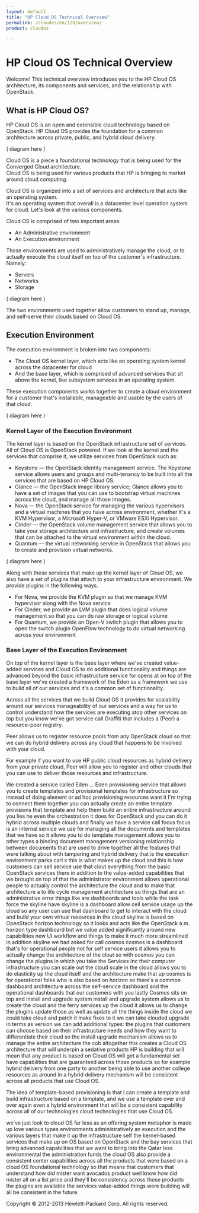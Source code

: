 ```yaml
---
layout: default
title: "HP Cloud OS Technical Overview"
permalink: /cloudos/en/120/overview/
product: cloudos

---
```


# HP Cloud OS Technical Overview

Welcome! This technical overview introduces you to the HP Cloud OS architecture, its components and services, and the relationship with OpenStack.

## What is HP Cloud OS?

HP Cloud OS is an open and extensible cloud technology based on OpenStack.  HP Cloud OS provides the foundation for a common architecture across private, public, and hybrid cloud delivery.

( diagram here ) 

Cloud OS is a piece a foundational technology that is being used for the Converged Cloud architecture.  
Cloud OS is being used for various products that HP is bringing to market around cloud computing. 

Cloud OS is organized into a set of services and architecture that acts like an operating system.  
It's an operating system that overall is a datacenter level operation system for cloud. Let's look at the various components.

Cloud OS is comprised of two important areas:

* An Administrative environment 
* An Execution environment

Those environments are used to administratively manage the cloud, or to actually execute the cloud itself on top of the customer's infrastructure. Namely: 

* Servers
* Networks
* Storage

( diagram here ) 

The two environments used together allow customers to stand up, manage, and self-serve their clouds based on Cloud OS.

## Execution Environment

The execution environment is broken into two components:

* The Cloud OS kernel layer, which acts like an operating system kernel across the datacenter for cloud 
* And the base layer, which is comprised of advanced services that sit above the kernel, like subsystem services in an operating system.

These execution components works together to create a cloud environment for a customer that's installable, manageable and usable by the users of that cloud.

( diagram here ) 

### Kernel Layer of the Execution Environment

The kernel layer is based on the OpenStack infrastructure set of services.  All of Cloud OS is OpenStack powered.  If we look at the kernel and the services that comprise it, 
we utilize services from OpenStack such as:

* Keystone &mdash; the OpenStack identity management service.  The Keystone service allows users and groups and multi-tenancy to be built into all the services that are based on HP Cloud OS.  
* Glance &mdash; the OpenStack image library service; Glance allows you to have a set of images that you can use to bootstrap virtual machines across the cloud, 
and manage all those images.
* Nova &mdash; the OpenStack service for managing the various hypervisors and a virtual machines that you have across environment, whether it's a KVM Hypervisor, 
a Microsoft Hyper-V, or VMware ESXi Hypervisor.
* Cinder &mdash; the OpenStack volume management service that allows you to take your storage architecture and infrastructure, and create volumes that can be attached 
to the virtual environment within the cloud.
* Quantum &mdash; the virtual networking service in OpenStack that allows you to create and provision virtual networks. 


( diagram here ) 

Along with these services that make up the kernel layer of Cloud OS, we also have a set of plugins that attach to your infrastructure environment. 
We provide plugins in the following ways. 

* For Nova, we provide the KVM plugin so that we manage KVM hypervisor along with the Nova service 
* For Cinder, we provide an LVM plugin that does logical volume management so that you can do raw storage or logical volume 
* For Quantum, we provide an Open-V switch plugin that allows you to open the switch plugin OpenFlow technology to do virtual networking across your environment 

### Base Layer of the Execution Environment

On top of the kernel layer is the base layer where we've created value-added services and Cloud OS to do additional functionality and things are advanced beyond the basic 
infrastructure service for opens at on top of the base layer we've created a framework of the Eden as a framework we use to build all of our services and it's a common
set of functionality.

Across all the services that we build Cloud OS it provides for scalability around our services manageability of our services and a way for us to control understand how the
services are executing atop other services on top but you know we've got service call Graffiti that includes a (Peer) a resource-poor registry. 

Peer allows us to register resource pools from any OpenStack cloud so that we can do hybrid delivery across any cloud that happens to be involved with your cloud.

For example if you want to use HP public cloud resources as hybrid delivery from your private cloud, Peer will allow you to register and other clouds that 
you can use to deliver those resources and infrastructure.

We created a service called Eden ... Eden provisioning service that allows you to create templates and
provisional templates for infrastructure
so instead of doing element or ad hoc provisioning resources
want it I'm trying to connect them together you can actually create an
entire template
provisions that template and help them build an entire infrastructure around
you lies he even the orchestration it does for OpenStack and you can do it
hybrid
across multiple clouds and finally we have a service call focus
focus is an internal service we use for managing all the documents and templates
that we have so it allows you to do
template management allows you to other types a binding document management
versioning relationship between documents that are used to drive
together all the features that were talking about
with tampering and hybrid delivery that is the execution environment parka carl
s this is what makes up the cloud
and this is how customers can sell service use that clout everything from
the basic OpenStack services there
in addition to the value-added capabilities that we brought on top of
that
the administrator environment allows operational people to actually control
the architecture the cloud and to make that architecture
a to life cycle management architecture so
things that are an administrative error things like are dashboards and tools
while the task force the skyline have
skyline is a dashboard allow cell service usage up the cloud
so any user can use that dashboard to get to interact with the cloud and build
your own virtual resources in the cloud
skyline is based on OpenStack horizon technology so it looks and acts like the
OpenStack
a.m. horizon type dashboard but we value added significantly around new
capabilities
new UI workflow and things to make it much more streamlined
in addition skyline we had asked for call cosmos
cosmos is a dashboard that's for operational people not for self service
users
it allows you to actually change the architecture of the clout so with cosmos
you can change the plugins
in which you take the Services Inc their computer infrastructure you can scale
out the cloud scale in the cloud allows you to do
elasticity up the cloud itself and the architecture make that up
cosmos is for operational folks who is also based on horizon
so there's a common dashboard architecture across the self-service
dashboard and the operational dashboards that our customers with you
lastly Cosmos sits on top and install and upgrade
system
install and upgrade system allows us to create the cloud 
and the ferry services up the cloud it allows us to change the plugins
update those as well as update all the things inside the cloud
we could take cloud and patch it make fixes to it
we can take clouded upgrade in terms as version we can add additional types: the
plugins that customers can choose based on their infrastructure needs and how
they want to differentiate their cloud
so the install upgrade mechanism allows us to manage the entire architecture
the cob altogether this creates a Cloud OS architecture
that will underpin a sedative products HP is building
that will mean that any product is based on Cloud OS will get a fundamental set
have capabilities that are guaranteed across those products so for example
hybrid delivery from one party to another being able to use another
college resources as around
in a hybrid delivery mechanism will be consistent across all products that use Cloud OS.

The idea of template-based provisioning is that I can create a template and build
infrastructure based on a template, and we use a template over and over again even a hybrid environment that will be a consistent capability across all of our technologies cloud
technologies that use Cloud OS. 

we've just look to cloud OS far less as an offering system
metaphor is made up love various types environments administratively an
execution
and the various layers that make it up the infrastructure self the
kernel-based services that make up on OS based on OpenStack
and the bay services that bring advanced capabilities that we want to bring
into the Qatar less environmental the administration funds the cloud OS
also provide a consistent center capabilities across all the products
that were based on a cloud OS foundational technology
so that means that customers that understand how did mister want avocados
product
well know how did mister all on a list price and they'll be consistency across
those products
the plugins are available the services value-added things were building
will all be consistent in the future.


Copyright &copy; 2012-2013 Hewlett-Packard Corp. All rights reserved.


